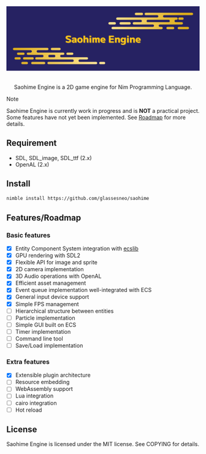 <div align='center'>

<img src='header.png' alt='header'>

</div>

<br />

<div align='center'>

Saohime Engine is a 2D game engine for Nim Programming Language.

</div>

> [!NOTE]
> Saohime Engine is currently work in progress and is **NOT** a practical project. Some features have not yet been implemented. See [Roadmap](#Features/Roadmap) for more details.

## Requirement
- SDL, SDL_image, SDL_ttf (2.x)
- OpenAL (2.x)

## Install
```sh
nimble install https://github.com/glassesneo/saohime
```

## Features/Roadmap
### Basic features
- [x] Entity Component System integration with [ecslib](https://github.com/glassesneo/ecslib)
- [x] GPU rendering with SDL2
- [x] Flexible API for image and sprite
- [x] 2D camera implementation
- [x] 3D Audio operations with OpenAL
- [x] Efficient asset management
- [x] Event queue implementation well-integrated with ECS
- [x] General input device support
- [x] Simple FPS management
- [ ] Hierarchical structure between entities
- [ ] Particle implementation
- [ ] Simple GUI built on ECS
- [ ] Timer implementation
- [ ] Command line tool
- [ ] Save/Load implementation

### Extra features
- [x] Extensible plugin architecture
- [ ] Resource embedding
- [ ] WebAssembly support
- [ ] Lua integration
- [ ] cairo integration
- [ ] Hot reload

## License
Saohime Engine is licensed under the MIT license. See COPYING for details.

